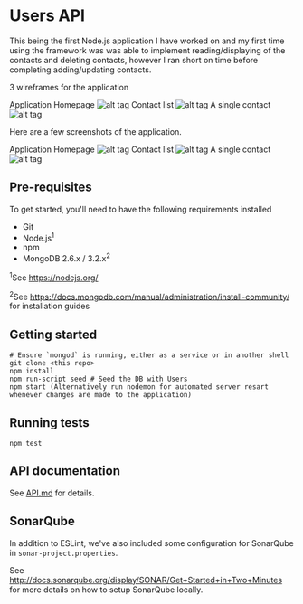 # Users API

This being the first Node.js application I have worked on and my first time using the framework was was able to implement reading/displaying of the contacts and deleting contacts, however I ran short on time before completing adding/updating contacts.

3 wireframes for the application

Application Homepage
![alt tag](https://github.com/ConorSheppard/redhat-api/blob/master/wireframes/wireframe_homepage.png)
Contact list
![alt tag](https://github.com/ConorSheppard/redhat-api/blob/master/wireframes/wireframe_contact_list.png)
A single contact
![alt tag](https://github.com/ConorSheppard/redhat-api/blob/master/wireframes/wireframe_contact.png)

Here are a few screenshots of the application.

Application Homepage
![alt tag](https://github.com/ConorSheppard/redhat-api/blob/master/screenshots/homepage.png)
Contact list
![alt tag](https://github.com/ConorSheppard/redhat-api/blob/master/screenshots/contact%20list.png)
A single contact
![alt tag](https://github.com/ConorSheppard/redhat-api/blob/master/screenshots/contact.png)
## Pre-requisites

To get started, you'll need to have the following requirements installed

- Git
- Node.js<sup>1</sup>
- npm
- MongoDB 2.6.x / 3.2.x<sup>2</sup>

<sup>1</sup>See https://nodejs.org/

<sup>2</sup>See https://docs.mongodb.com/manual/administration/install-community/ for installation guides

## Getting started
	
	# Ensure `mongod` is running, either as a service or in another shell
	git clone <this repo>
	npm install
	npm run-script seed # Seed the DB with Users
	npm start (Alternatively run nodemon for automated server resart whenever changes are made to the application)

## Running tests

`npm test`

## API documentation

See [API.md](API.md) for details.

## SonarQube
In addition to ESLint, we've also included some configuration for SonarQube in `sonar-project.properties`.

See http://docs.sonarqube.org/display/SONAR/Get+Started+in+Two+Minutes for more details on how to setup SonarQube locally.
